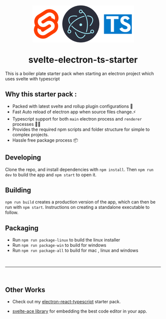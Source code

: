 <p align="center">
<img src="./resources/icon_flat.png" align="center">
</p>

<h1 align="center">svelte-electron-ts-starter</h1>

This is a boiler plate starter pack when starting an electron project which uses svelte with typescript

## Why this starter pack :

- Packed with latest svelte and rollup plugin configurations 🎒
- Fast Auto reload of electron app when source files change.⚡
- Typescript support for both `main` electron process and `renderer` processes 🥳🥳
- Provides the required npm scripts and folder structure for simple to complex projects.
- Hassle free package process 📦

## Developing

Clone the repo, and install dependencies with `npm install`. Then `npm run dev` to build the app and `npm start` to open it.

## Building

`npm run build` creates a production version of the app, which can then be run with `npm start`. Instructions on creating a standalone executable to follow.

## Packaging 
- Run `npm run package-linux` to build the linux installer
- Run `npm run package-win` to build for windows 
- Run `npm run package-all` to build for mac , linux and windows

<br>

---
<br>

## Other Works
- Check out my [electron-react-typescript](https://github.com/nateshmbhat/electron-react-ts-starter) starter pack.

- [svelte-ace library](https://github.com/nateshmbhat/svelte-ace) for embedding the best code editor in your app.

